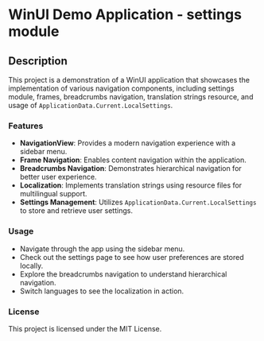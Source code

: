 # WinUI Demo Application - settings module

## Description
This project is a demonstration of a WinUI application that showcases the implementation of various navigation components, including settings module, frames, breadcrumbs navigation, translation strings resource, and usage of `ApplicationData.Current.LocalSettings`.

### Features
- **NavigationView**: Provides a modern navigation experience with a sidebar menu.
- **Frame Navigation**: Enables content navigation within the application.
- **Breadcrumbs Navigation**: Demonstrates hierarchical navigation for better user experience.
- **Localization**: Implements translation strings using resource files for multilingual support.
- **Settings Management**: Utilizes `ApplicationData.Current.LocalSettings` to store and retrieve user settings.

### Usage
- Navigate through the app using the sidebar menu.
- Check out the settings page to see how user preferences are stored locally.
- Explore the breadcrumbs navigation to understand hierarchical navigation.
- Switch languages to see the localization in action.

### License
This project is licensed under the MIT License.

